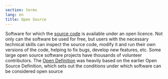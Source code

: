 ```yaml
---
section: terms
lang: en
title: Open Source
---
```


Software for which the [source code](../source-code/) is available under an open licence. Not only can the software be used for free, but users with the necessary technical skills can inspect the source code, modify it and run their own versions of the code, helping to fix bugs, develop new features, etc. Some large open source software projects have thousands of volunteer contributors. The [Open Definition](../open-definition/) was heavily based on the earlier Open Source Definition, which sets out the conditions under which software can be considered open source
